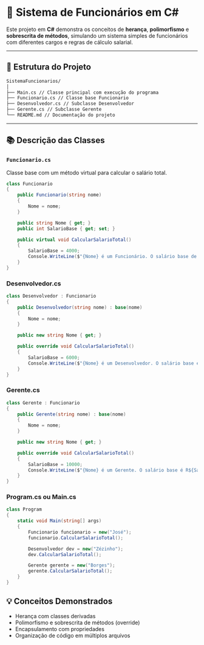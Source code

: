 # 💼 Sistema de Funcionários em C#

Este projeto em **C#** demonstra os conceitos de **herança**, **polimorfismo** e **sobrescrita de métodos**, simulando um sistema simples de funcionários com diferentes cargos e regras de cálculo salarial.

---

## 📁 Estrutura do Projeto
````bash
SistemaFuncionarios/
│
├── Main.cs // Classe principal com execução do programa
├── Funcionario.cs // Classe base Funcionario
├── Desenvolvedor.cs // Subclasse Desenvolvedor
├── Gerente.cs // Subclasse Gerente
└── README.md // Documentação do projeto

````
---

## 📚 Descrição das Classes

### `Funcionario.cs`

Classe base com um método virtual para calcular o salário total.

```csharp
class Funcionario
{
    public Funcionario(string nome)
    {
        Nome = nome;
    }

    public string Nome { get; }
    public int SalarioBase { get; set; }

    public virtual void CalcularSalarioTotal()
    {
        SalarioBase = 4000;
        Console.WriteLine($"{Nome} é um Funcionário. O salário base de um Funcionário é de R${SalarioBase}");
    }
}
````
### Desenvolvedor.cs
````csharp
class Desenvolvedor : Funcionario
{
    public Desenvolvedor(string nome) : base(nome)
    {
        Nome = nome;
    }

    public new string Nome { get; }

    public override void CalcularSalarioTotal()
    {
        SalarioBase = 6000;
        Console.WriteLine($"{Nome} é um Desenvolvedor. O salário base é R${SalarioBase} com bônus fixo de R$500. Total R${SalarioBase + 500}");
    }
}
````
### Gerente.cs
````csharp
class Gerente : Funcionario
{
    public Gerente(string nome) : base(nome)
    {
        Nome = nome;
    }

    public new string Nome { get; }

    public override void CalcularSalarioTotal()
    {
        SalarioBase = 10000;
        Console.WriteLine($"{Nome} é um Gerente. O salário base é R${SalarioBase} com bônus de 10%. Total R${SalarioBase + (SalarioBase * 0.10)}");
    }
}
````
### Program.cs ou Main.cs

````csharp
class Program
{
    static void Main(string[] args)
    {
        Funcionario funcionario = new("José");
        funcionario.CalcularSalarioTotal();

        Desenvolvedor dev = new("Zézinho");
        dev.CalcularSalarioTotal();

        Gerente gerente = new("Borges");
        gerente.CalcularSalarioTotal();
    }
}
````
## 💡 Conceitos Demonstrados
- Herança com classes derivadas
- Polimorfismo e sobrescrita de métodos (override)
- Encapsulamento com propriedades
- Organização de código em múltiplos arquivos
